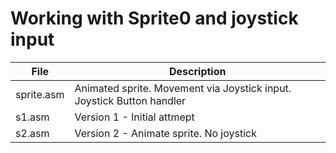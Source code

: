 # Working with Sprite0 and joystick input

| File | Description |
|------|-------------|
| sprite.asm | Animated sprite. Movement via Joystick input. Joystick Button handler |
| s1.asm | Version 1 - Initial attmept |
| s2.asm | Version 2 - Animate sprite. No joystick |